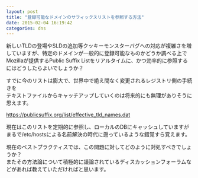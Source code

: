 ```yaml
---
layout: post
title: "登録可能なドメインのサフィックスリストを参照する方法"
date: 2015-02-04 16:19:42
categories: dns
---
```

<p>新しいTLDの登場やSLDの追加等クッキーモンスターバグへの対応が複雑さを増していますが、特定のドメインが一般的に登録可能なものかどうか調べる上でMozillaが提供するPublic Suffix Listをリアルタイムに、かつ効率的に参照するにはどうしたらよいでしょうか？</p>

<p>すでに今のリストは膨大で、世界中で絶え間なく変更されるレジストリ側の手続きを<br>
テキストファイルからキャッチアップしていくのは将来的にも無理がありそうに思えます。</p>

<p><a href="https://publicsuffix.org/list/effective_tld_names.dat">https://publicsuffix.org/list/effective_tld_names.dat</a></p>

<p>現在はこのリストを定期的に参照し、ローカルのDBにキャッシュしていますが<br>
まるで/etc/hostsによる名前解決の時代に遡っているような錯覚すら覚えます。</p>

<p>現在のベストプラクティスでは、この問題に対してどのように対処すべきでしょうか？<br>
またその方法論について積極的に議論されているディスカッションフォーラムなどがあれば教えていただければと思います。</p>
